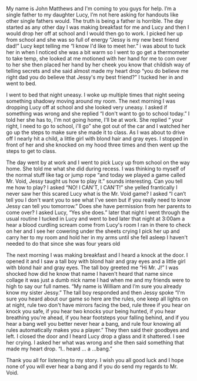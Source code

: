  

My name is John Matthews and I'm coming to you guys for help. I’m a single father to my daughter Lucy, I’m not here asking for handouts like other single fathers would. The truth is being a father is horrible. The day started as any other day I was making breakfast for me and Lucy and then I would drop her off at school and I would then go to work. I picked her up from school and she was so full of energy “Jessy is my new best friend dad!” Lucy kept telling me “I know I'd like to meet her.” i was about to tuck her in when I noticed she was a bit warm so I went to go get a thermometer to take temp, she looked at me motioned with her hand for me to com over to her she then placed her hand by her cheek you know that childish way of telling secrets and she said almost made my heart drop “you do believe me right dad you do believe that Jessy's my best friend?” I tucked her in and went to bed.

I went to bed that night uneasy. I woke up multiple times that night seeing something shadowy moving around my room. The next morning I was dropping Lucy off at school and she looked very uneasy. I asked if something was wrong and she replied “I don't want to go to school today.” I told her she has to, I'm not going home, I'll be at work. She replied “ your right, I need to go to school, i'll go” she got out of the car and I watched her go up the steps to make sure she made it to class. As I was about to drive off I nearly hit a child, a little girl with blond hair and gray eyes. I stopped in front of her and she knocked on my hood three times and then went up the steps to get to class. 

The day went by at work and I went to pick Lucy up from school on the way home. She told me what she did during recess. I was thinking to myself of the normal stuff like tag or jump rope “and today we played a game called Mr. Void, Jessy taught us how to play it.” sounds interesting. Can you tell me how to play? I asked “NO! I CAN'T, I CAN'T!” she yelled frantically I never saw her this scared Lucy what is the Mr. Void game? I asked “I can’t tell you I don't want you to see what I've seen but if you really need to know Jessy can tell you tomorrow.” Does she have permission from her parents to come over? I asked Lucy, “Yes she does.” later that night I went through the usual routine I tucked in Lucy and went to bed later that night at 3:00am a hear a blood curdling scream come from Lucy's room I ran in there to check on her and I see her cowering under the sheets crying I pick her up and carry her to my room and hold her in my arms until she fell asleep I haven't needed to do that since she was four years old

The next morning I was making breakfast and I heard a knock at the door. I opened it and I saw a tall boy with blond hair and gray eyes and a little girl with blond hair and gray eyes. The tall boy greeted me “Hi Mr. J!” I was shocked how did he know that name I haven't heard that name since collage it was just a dumb nick name I had when me and my friends were to high to say our full names. “My name is William and I’m sure you already know my sister Jessy.” The tall boy responded  and then Jessy spoke “I'm sure you heard about our game so here are the rules, one keep all lights on at night, rule two don't have mirrors facing the bed, rule three if you hear on knock you safe, if you hear two knocks your being hunted, if you hear breathing you're ahead, if you hear footsteps your falling behind,  and if you hear a bang well you better never hear a bang, and rule four knowing all rules automatically makes you a player.” They then said their goodbyes and left. I closed the door and I heard Lucy drop a glass and it shattered. I see her crying. I asked her what was wrong and she then said something that made my heart drop. “I.. heard … a …bang.” 

Thank you all for listening to my story. I wish you all good luck and I hope none of you will ever hear a bang and if you do send my regards to Mr. Void.